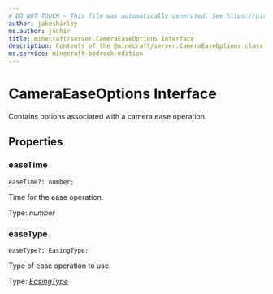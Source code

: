 ```yaml
---
# DO NOT TOUCH — This file was automatically generated. See https://github.com/mojang/minecraftapidocsgenerator to modify descriptions, examples, etc.
author: jakeshirley
ms.author: jashir
title: minecraft/server.CameraEaseOptions Interface
description: Contents of the @minecraft/server.CameraEaseOptions class.
ms.service: minecraft-bedrock-edition
---
```

# CameraEaseOptions Interface

Contains options associated with a camera ease operation.

## Properties

### **easeTime**
`easeTime?: number;`

Time for the ease operation.

Type: *number*

### **easeType**
`easeType?: EasingType;`

Type of ease operation to use.

Type: [*EasingType*](EasingType.md)
